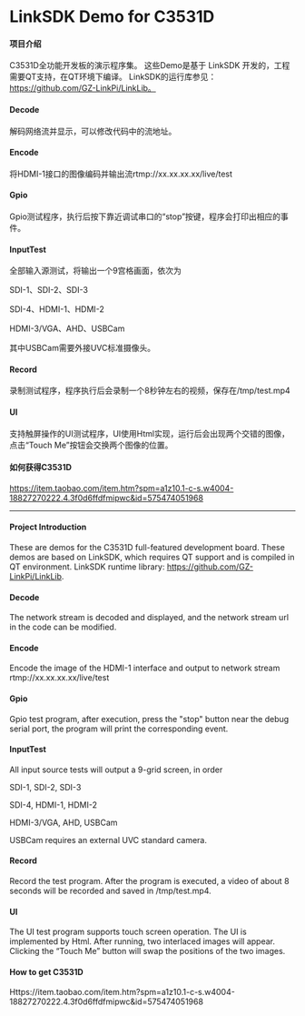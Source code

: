 # LinkSDK Demo for C3531D

#### 项目介绍
C3531D全功能开发板的演示程序集。
这些Demo是基于 LinkSDK 开发的，工程需要QT支持，在QT环境下编译。
LinkSDK的运行库参见：https://github.com/GZ-LinkPi/LinkLib。

#### Decode
解码网络流并显示，可以修改代码中的流地址。

#### Encode
将HDMI-1接口的图像编码并输出流rtmp://xx.xx.xx.xx/live/test

#### Gpio
Gpio测试程序，执行后按下靠近调试串口的“stop”按键，程序会打印出相应的事件。

#### InputTest
全部输入源测试，将输出一个9宫格画面，依次为

SDI-1、SDI-2、SDI-3

SDI-4、HDMI-1、HDMI-2

HDMI-3/VGA、AHD、USBCam

其中USBCam需要外接UVC标准摄像头。

#### Record
录制测试程序，程序执行后会录制一个8秒钟左右的视频，保存在/tmp/test.mp4

#### UI
支持触屏操作的UI测试程序，UI使用Html实现，运行后会出现两个交错的图像，点击“Touch Me”按钮会交换两个图像的位置。

#### 如何获得C3531D
https://item.taobao.com/item.htm?spm=a1z10.1-c-s.w4004-18827270222.4.3f0d6ffdfmipwc&id=575474051968

---

#### Project Introduction
These are demos for the C3531D full-featured development board.
These demos are based on LinkSDK, which requires QT support and is compiled in QT environment.
LinkSDK runtime library: https://github.com/GZ-LinkPi/LinkLib.

#### Decode
The network stream is decoded and displayed, and the network stream url in the code can be modified.

#### Encode
Encode the image of the HDMI-1 interface and output to network stream rtmp://xx.xx.xx.xx/live/test

#### Gpio
Gpio test program, after execution, press the "stop" button near the debug serial port, the program will print the corresponding event.

#### InputTest
All input source tests will output a 9-grid screen, in order

SDI-1, SDI-2, SDI-3

SDI-4, HDMI-1, HDMI-2

HDMI-3/VGA, AHD, USBCam

USBCam requires an external UVC standard camera.

#### Record
Record the test program. After the program is executed, a video of about 8 seconds will be recorded and saved in /tmp/test.mp4.

#### UI
The UI test program supports touch screen operation. The UI is implemented by Html. After running, two interlaced images will appear. Clicking the “Touch Me” button will swap the positions of the two images.

#### How to get C3531D
Https://item.taobao.com/item.htm?spm=a1z10.1-c-s.w4004-18827270222.4.3f0d6ffdfmipwc&id=575474051968

